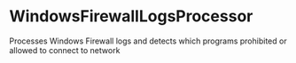 # WindowsFirewallLogsProcessor
Processes Windows Firewall logs and detects which programs prohibited or allowed to connect to network
